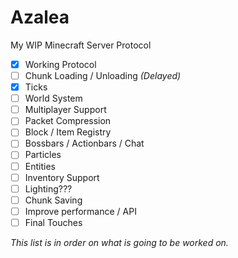 # Azalea
My WIP Minecraft Server Protocol

- [x] Working Protocol
- [ ] Chunk Loading / Unloading *(Delayed)*
- [x] Ticks
- [ ] World System
- [ ] Multiplayer Support
- [ ] Packet Compression
- [ ] Block / Item Registry
- [ ] Bossbars / Actionbars / Chat
- [ ] Particles
- [ ] Entities
- [ ] Inventory Support
- [ ] Lighting???
- [ ] Chunk Saving
- [ ] Improve performance / API
- [ ] Final Touches

*This list is in order on what is going to be worked on.*
